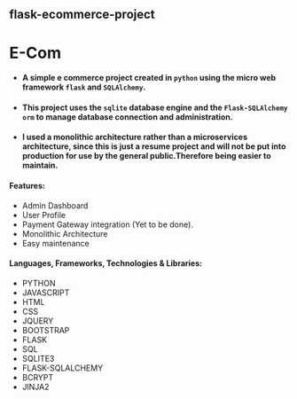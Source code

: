 ## flask-ecommerce-project
# E-Com

+ #### A simple e commerce project created in ```python``` using the micro web framework ```flask``` and ```SQLAlchemy```.

+ #### This project uses the ```sqlite``` database engine and the ```Flask-SQLAlchemy``` ```orm``` to manage database connection and administration.
+ #### I used a monolithic architecture rather than a microservices architecture, since this is just a resume project and will not be put into production for use by the general public.Therefore being easier to maintain.
  
#### Features:
+ Admin Dashboard
+ User Profile
+ Payment Gateway integration (Yet to be done).
+ Monolithic Architecture
+ Easy maintenance


#### Languages, Frameworks, Technologies & Libraries:
+ PYTHON
+ JAVASCRIPT
+ HTML
+ CSS
+ JQUERY
+ BOOTSTRAP
+ FLASK
+ SQL
+ SQLITE3
+ FLASK-SQLALCHEMY
+ BCRYPT
+ JINJA2